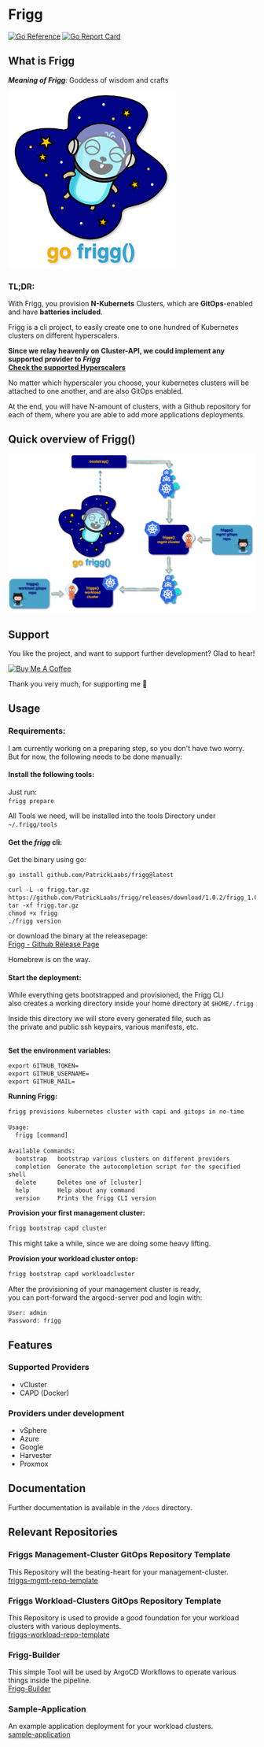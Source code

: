 # Frigg

[![Go Reference](https://pkg.go.dev/badge/github.com/PatrickLaabs/frigg.svg)](https://pkg.go.dev/github.com/PatrickLaabs/frigg)
[![Go Report Card](https://goreportcard.com/badge/github.com/PatrickLaabs/frigg)](https://goreportcard.com/badge/github.com/PatrickLaabs/frigg)

## What is Frigg

***Meaning of Frigg**:* Goddess of wisdom and crafts

![Frigg](assets/Frigg_Logo.png)

### **TL;DR**:
With Frigg, you provision **N-Kubernets** Clusters, which are **GitOps**-enabled and have **batteries included**.

Frigg is a cli project, to easily create one to one hundred 
of Kubernetes clusters on different hyperscalers.

**Since we relay heavenly on Cluster-API, we could implement any supported provider to _Frigg_\
[Check the supported Hyperscalers](https://cluster-api.sigs.k8s.io/reference/providers)**

No matter which hyperscaler you choose, your kubernetes clusters will be
attached to one another, and are also GitOps enabled.

At the end, you will have N-amount of clusters, with a Github
repository for each of them, where you are able to add more applications deployments.

## Quick overview of Frigg()
![Friggs Overview](assets/Frigg_Overview.png)

## Support

You like the project, and want to support further development?
Glad to hear!

<a href="https://www.buymeacoffee.com/patricklaabs" target="_blank"><img src="https://cdn.buymeacoffee.com/buttons/default-orange.png" alt="Buy Me A Coffee" height="41" width="174"></a>

Thank you very much, for supporting me 🚀

## Usage
### Requirements:

I am currently working on a preparing step, so you don't have two worry.\
But for now, the following needs to be done manually:

#### Install the following tools:

Just run:\
`frigg prepare`

All Tools we need, will be installed into the tools Directory under\
`~/.frigg/tools`

#### Get the *frigg* cli:
Get the binary using go:
```
go install github.com/PatrickLaabs/frigg@latest
```

```
curl -L -o frigg.tar.gz https://github.com/PatrickLaabs/frigg/releases/download/1.0.2/frigg_1.0.2_darwin_arm64.tar.gz
tar -xf frigg.tar.gz
chmod +x frigg
./frigg version
```

or download the binary at the releasepage:\
[Frigg - Github Release Page](https://github.com/PatrickLaabs/frigg/releases)
 
Homebrew is on the way.

#### Start the deployment:

While everything gets bootstrapped and provisioned, the Frigg CLI \
also creates a working directory inside your home directory at
`$HOME/.frigg`

Inside this directory we will store every generated file, such as\
the private and public ssh keypairs, various manifests, etc.
<br></br>

**Set the environment variables:**

```
export GITHUB_TOKEN=
export GITHUB_USERNAME=
export GITHUB_MAIL=
```

**Running Frigg:**

```
frigg provisions kubernetes cluster with capi and gitops in no-time

Usage:
  frigg [command]

Available Commands:
  bootstrap   bootstrap various clusters on different providers
  completion  Generate the autocompletion script for the specified shell
  delete      Deletes one of [cluster]
  help        Help about any command
  version     Prints the frigg CLI version
```

**Provision your first management cluster:**
``` sh
frigg bootstrap capd cluster
```
This might take a while, since we are doing some heavy lifting.

**Provision your workload cluster ontop:**
``` sh
frigg bootstrap capd workloadcluster
```

After the provisioning of your management cluster is ready,\
you can port-forward the argocd-server pod and login with:
```
User: admin
Password: frigg
```
## Features

### Supported Providers
- vCluster
- CAPD (Docker)

### Providers under development
- vSphere
- Azure
- Google
- Harvester
- Proxmox

## Documentation

Further documentation is available in the `/docs` directory.

## Relevant Repositories

### Friggs Management-Cluster GitOps Repository Template
This Repository will the beating-heart for your management-cluster.\
[friggs-mgmt-repo-template](https://github.com/PatrickLaabs/friggs-mgmt-repo-template)

### Friggs Workload-Clusters GitOps Repository Template
This Repository is used to provide a good foundation for your workload clusters with various deployments.\
[friggs-workload-repo-template](https://github.com/PatrickLaabs/friggs-workload-repo-template)

### Frigg-Builder
This simple Tool will be used by ArgoCD Workflows to operate various things inside the pipeline.\
[Frigg-Builder](https://github.com/PatrickLaabs/frigg-builder)

### Sample-Application
An example application deployment for your workload clusters.\
[sample-application](https://github.com/PatrickLaabs/sample-application)